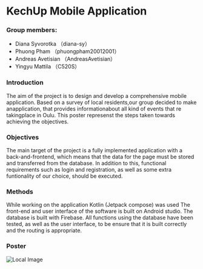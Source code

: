 # KechUp Mobile Application

### Group members: 
* Diana Syvorotka （diana-sy）
* Phuong Pham  （phuongpham20012001）
* Andreas Avetisian （AndreasAvetisian）
* Yingyu Mattila （C520S）

### Introduction
The aim of the project is to design and develop a comprehensive mobile application.
Based on a survey of local residents,our group decided to make anapplication, that provides informationabout all kind of events that re takingplace in Oulu. This poster represenst the steps taken towards achieving the objectives.

### Objectives
The main target of the project is a fully implemented application with a back-and-frontend, which means that the data for the page must be stored and transferred from the database.
In addition to this, functional requirements such as login and registration, as well as some extra funtionality of our choice, should be executed.

### Methods
While working on the application Kotlin (Jetpack compose) was used The front-end and user interface of the software is built on Android studio.
The database is built with Firebase. All functions using the database have been tested, as well as the user interface, to be ensure that it is built correctly and the routing is appropriate.

### Poster
![Local Image](./posterImg/Poster_Group_1.jpg)
